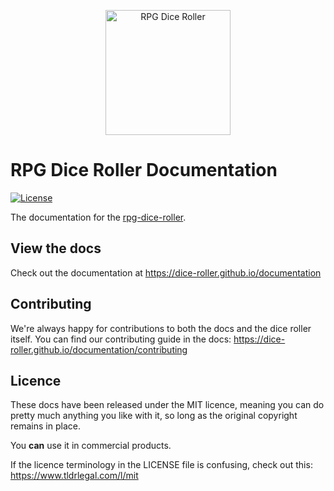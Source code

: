 <p align="center">
    <img src="https://dice-roller.github.io/documentation/dice-roller-logo.png" alt="RPG Dice Roller" style="max-width: 100%;" width="200"/>
</p>

# RPG Dice Roller Documentation

[![License](https://img.shields.io/npm/l/@dice-roller/rpg-dice-roller)](./LICENSE)

The documentation for the [rpg-dice-roller](https://github.com/dice-roller/rpg-dice-roller).


## View the docs

Check out the documentation at https://dice-roller.github.io/documentation


## Contributing

We're always happy for contributions to both the docs and the dice roller itself.
You can find our contributing guide in the docs: https://dice-roller.github.io/documentation/contributing


## Licence

These docs have been released under the MIT licence, meaning you can do pretty much anything you like with it, so long as the original copyright remains in place.

You **can** use it in commercial products.

If the licence terminology in the LICENSE file is confusing, check out this: https://www.tldrlegal.com/l/mit

